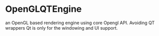 # OpenGLQTEngine
an OpenGL based rendering engine using core Opengl API. Avoiding QT wrappers
Qt is only for the windowing and UI support.
